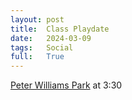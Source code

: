 ```yaml
---
layout: post
title:  Class Playdate
date:   2024-03-09
tags:   Social
full:   True
---
```


[Peter Williams Park](https://raleighnc.gov/parks/places/peter-williams-park) at 3:30

